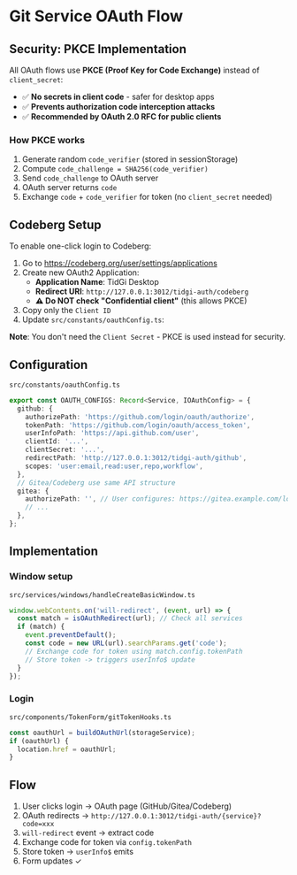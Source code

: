 # Git Service OAuth Flow

## Security: PKCE Implementation

All OAuth flows use **PKCE (Proof Key for Code Exchange)** instead of `client_secret`:

- ✅ **No secrets in client code** - safer for desktop apps
- ✅ **Prevents authorization code interception attacks**
- ✅ **Recommended by OAuth 2.0 RFC for public clients**

### How PKCE works

1. Generate random `code_verifier` (stored in sessionStorage)
2. Compute `code_challenge = SHA256(code_verifier)`
3. Send `code_challenge` to OAuth server
4. OAuth server returns `code`
5. Exchange `code` + `code_verifier` for token (no `client_secret` needed)

## Codeberg Setup

To enable one-click login to Codeberg:

1. Go to <https://codeberg.org/user/settings/applications>
2. Create new OAuth2 Application:
   - **Application Name**: TidGi Desktop
   - **Redirect URI**: `http://127.0.0.1:3012/tidgi-auth/codeberg`
   - **⚠️ Do NOT check "Confidential client"** (this allows PKCE)
3. Copy only the `Client ID`
4. Update `src/constants/oauthConfig.ts`:

**Note**: You don't need the `Client Secret` - PKCE is used instead for security.

## Configuration

`src/constants/oauthConfig.ts`

```typescript
export const OAUTH_CONFIGS: Record<Service, IOAuthConfig> = {
  github: {
    authorizePath: 'https://github.com/login/oauth/authorize',
    tokenPath: 'https://github.com/login/oauth/access_token',
    userInfoPath: 'https://api.github.com/user',
    clientId: '...',
    clientSecret: '...',
    redirectPath: 'http://127.0.0.1:3012/tidgi-auth/github',
    scopes: 'user:email,read:user,repo,workflow',
  },
  // Gitea/Codeberg use same API structure
  gitea: {
    authorizePath: '', // User configures: https://gitea.example.com/login/oauth/authorize
    // ...
  },
};
```

## Implementation

### Window setup

`src/services/windows/handleCreateBasicWindow.ts`

```typescript
window.webContents.on('will-redirect', (event, url) => {
  const match = isOAuthRedirect(url); // Check all services
  if (match) {
    event.preventDefault();
    const code = new URL(url).searchParams.get('code');
    // Exchange code for token using match.config.tokenPath
    // Store token -> triggers userInfo$ update
  }
});
```

### Login

`src/components/TokenForm/gitTokenHooks.ts`

```typescript
const oauthUrl = buildOAuthUrl(storageService);
if (oauthUrl) {
  location.href = oauthUrl;
}
```

## Flow

1. User clicks login → OAuth page (GitHub/Gitea/Codeberg)
2. OAuth redirects → `http://127.0.0.1:3012/tidgi-auth/{service}?code=xxx`
3. `will-redirect` event → extract code
4. Exchange code for token via `config.tokenPath`
5. Store token → `userInfo$` emits
6. Form updates ✓
